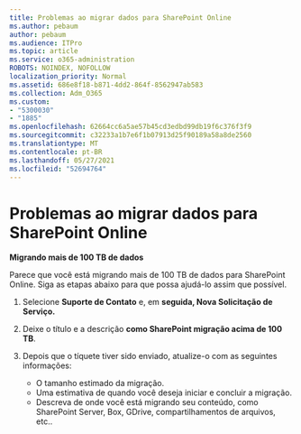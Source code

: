 ```yaml
---
title: Problemas ao migrar dados para SharePoint Online
ms.author: pebaum
author: pebaum
ms.audience: ITPro
ms.topic: article
ms.service: o365-administration
ROBOTS: NOINDEX, NOFOLLOW
localization_priority: Normal
ms.assetid: 686e8f18-b871-4dd2-864f-8562947ab583
ms.collection: Adm_O365
ms.custom:
- "5300030"
- "1885"
ms.openlocfilehash: 62664cc6a5ae57b45cd3edbd99db19f6c376f3f9
ms.sourcegitcommit: c32233a1b7e6f1b07913d25f90189a58a8de2560
ms.translationtype: MT
ms.contentlocale: pt-BR
ms.lasthandoff: 05/27/2021
ms.locfileid: "52694764"
---
```

# <a name="issues-while-migrating-data-to-sharepoint-online"></a>Problemas ao migrar dados para SharePoint Online

**Migrando mais de 100 TB de dados**

Parece que você está migrando mais de 100 TB de dados para SharePoint Online. Siga as etapas abaixo para que possa ajudá-lo assim que possível. 

1. Selecione **Suporte de Contato** e, em **seguida, Nova Solicitação de Serviço.** 
2. Deixe o título e a descrição **como SharePoint migração acima de 100 TB**.
3. Depois que o tíquete tiver sido enviado, atualize-o com as seguintes informações: 

    - O tamanho estimado da migração.
    - Uma estimativa de quando você deseja iniciar e concluir a migração.
    - Descreva de onde você está migrando seu conteúdo, como SharePoint Server, Box, GDrive, compartilhamentos de arquivos, etc..
